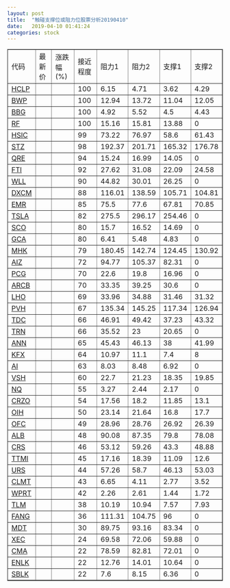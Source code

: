 ```yaml
---
layout: post
title:  "触碰支撑位或阻力位股票分析20190410"
date:   2019-04-10 01:41:24
categories: stock
---
```

<script type="text/javascript">
var stockList = []
stockList.push('gb_hclp');
stockList.push('gb_bwp');
stockList.push('gb_bbg');
stockList.push('gb_rf');
stockList.push('gb_hsic');
stockList.push('gb_stz');
stockList.push('gb_qre');
stockList.push('gb_fti');
stockList.push('gb_wll');
stockList.push('gb_dxcm');
stockList.push('gb_emr');
stockList.push('gb_tsla');
stockList.push('gb_sco');
stockList.push('gb_gca');
stockList.push('gb_mhk');
stockList.push('gb_aiz');
stockList.push('gb_pcg');
stockList.push('gb_arcb');
stockList.push('gb_lho');
stockList.push('gb_pvh');
stockList.push('gb_tdc');
stockList.push('gb_trn');
stockList.push('gb_ann');
stockList.push('gb_kfx');
stockList.push('gb_ai');
stockList.push('gb_vsh');
stockList.push('gb_nq');
stockList.push('gb_crzo');
stockList.push('gb_oih');
stockList.push('gb_ofc');
stockList.push('gb_alb');
stockList.push('gb_crs');
stockList.push('gb_ttmi');
stockList.push('gb_urs');
stockList.push('gb_clmt');
stockList.push('gb_wprt');
stockList.push('gb_tlm');
stockList.push('gb_fang');
stockList.push('gb_mdt');
stockList.push('gb_xec');
stockList.push('gb_cma');
stockList.push('gb_enlk');
stockList.push('gb_sblk');
</script>
<table border="1">
 <tr>
 <td>代码</td>
 <td>最新价</td>
 <td>涨跌幅(%)</td>
 <td>接近程度</td>
 <td>阻力1</td>
 <td>阻力2</td>
 <td>支撑1</td>
 <td>支撑2</td>
</tr>
  <tr id="hclp" class="green">
  <td><a href="http://stock.finance.sina.com.cn/usstock/quotes/HCLP.html" target="_blank">HCLP</a></td><td></td><td></td><td>100</td><td>6.15</td><td>4.71</td><td>3.62</td><td>4.29</td></tr>
  <tr id="bwp" class="green">
  <td><a href="http://stock.finance.sina.com.cn/usstock/quotes/BWP.html" target="_blank">BWP</a></td><td></td><td></td><td>100</td><td>12.94</td><td>13.72</td><td>11.04</td><td>12.05</td></tr>
  <tr id="bbg" class="red">
  <td><a href="http://stock.finance.sina.com.cn/usstock/quotes/BBG.html" target="_blank">BBG</a></td><td></td><td></td><td>100</td><td>4.92</td><td>5.52</td><td>4.5</td><td>4.43</td></tr>
  <tr id="rf" class="red">
  <td><a href="http://stock.finance.sina.com.cn/usstock/quotes/RF.html" target="_blank">RF</a></td><td></td><td></td><td>100</td><td>15.16</td><td>15.81</td><td>13.88</td><td>0</td></tr>
  <tr id="hsic" class="green">
  <td><a href="http://stock.finance.sina.com.cn/usstock/quotes/HSIC.html" target="_blank">HSIC</a></td><td></td><td></td><td>99</td><td>73.22</td><td>76.97</td><td>58.6</td><td>61.43</td></tr>
  <tr id="stz" class="red">
  <td><a href="http://stock.finance.sina.com.cn/usstock/quotes/STZ.html" target="_blank">STZ</a></td><td></td><td></td><td>98</td><td>192.37</td><td>201.71</td><td>165.32</td><td>176.78</td></tr>
  <tr id="qre" class="red">
  <td><a href="http://stock.finance.sina.com.cn/usstock/quotes/QRE.html" target="_blank">QRE</a></td><td></td><td></td><td>94</td><td>15.24</td><td>16.99</td><td>14.05</td><td>0</td></tr>
  <tr id="fti" class="green">
  <td><a href="http://stock.finance.sina.com.cn/usstock/quotes/FTI.html" target="_blank">FTI</a></td><td></td><td></td><td>92</td><td>27.62</td><td>31.08</td><td>22.09</td><td>24.58</td></tr>
  <tr id="wll" class="red">
  <td><a href="http://stock.finance.sina.com.cn/usstock/quotes/WLL.html" target="_blank">WLL</a></td><td></td><td></td><td>90</td><td>44.82</td><td>30.01</td><td>26.25</td><td>0</td></tr>
  <tr id="dxcm" class="red">
  <td><a href="http://stock.finance.sina.com.cn/usstock/quotes/DXCM.html" target="_blank">DXCM</a></td><td></td><td></td><td>88</td><td>116.01</td><td>138.59</td><td>105.71</td><td>104.81</td></tr>
  <tr id="emr" class="green">
  <td><a href="http://stock.finance.sina.com.cn/usstock/quotes/EMR.html" target="_blank">EMR</a></td><td></td><td></td><td>85</td><td>75.5</td><td>77.6</td><td>67.81</td><td>70.85</td></tr>
  <tr id="tsla" class="red">
  <td><a href="http://stock.finance.sina.com.cn/usstock/quotes/TSLA.html" target="_blank">TSLA</a></td><td></td><td></td><td>82</td><td>275.5</td><td>296.17</td><td>254.46</td><td>0</td></tr>
  <tr id="sco" class="green">
  <td><a href="http://stock.finance.sina.com.cn/usstock/quotes/SCO.html" target="_blank">SCO</a></td><td></td><td></td><td>80</td><td>15.7</td><td>16.52</td><td>14.69</td><td>0</td></tr>
  <tr id="gca" class="green">
  <td><a href="http://stock.finance.sina.com.cn/usstock/quotes/GCA.html" target="_blank">GCA</a></td><td></td><td></td><td>80</td><td>6.41</td><td>5.48</td><td>4.83</td><td>0</td></tr>
  <tr id="mhk" class="green">
  <td><a href="http://stock.finance.sina.com.cn/usstock/quotes/MHK.html" target="_blank">MHK</a></td><td></td><td></td><td>79</td><td>180.45</td><td>142.74</td><td>124.45</td><td>130.92</td></tr>
  <tr id="aiz" class="red">
  <td><a href="http://stock.finance.sina.com.cn/usstock/quotes/AIZ.html" target="_blank">AIZ</a></td><td></td><td></td><td>72</td><td>94.77</td><td>105.37</td><td>82.31</td><td>0</td></tr>
  <tr id="pcg" class="red">
  <td><a href="http://stock.finance.sina.com.cn/usstock/quotes/PCG.html" target="_blank">PCG</a></td><td></td><td></td><td>70</td><td>22.6</td><td>19.8</td><td>16.96</td><td>0</td></tr>
  <tr id="arcb" class="red">
  <td><a href="http://stock.finance.sina.com.cn/usstock/quotes/ARCB.html" target="_blank">ARCB</a></td><td></td><td></td><td>70</td><td>33.35</td><td>39.25</td><td>30.6</td><td>0</td></tr>
  <tr id="lho" class="green">
  <td><a href="http://stock.finance.sina.com.cn/usstock/quotes/LHO.html" target="_blank">LHO</a></td><td></td><td></td><td>69</td><td>33.96</td><td>34.88</td><td>31.46</td><td>31.32</td></tr>
  <tr id="pvh" class="green">
  <td><a href="http://stock.finance.sina.com.cn/usstock/quotes/PVH.html" target="_blank">PVH</a></td><td></td><td></td><td>67</td><td>135.34</td><td>145.25</td><td>117.34</td><td>126.94</td></tr>
  <tr id="tdc" class="green">
  <td><a href="http://stock.finance.sina.com.cn/usstock/quotes/TDC.html" target="_blank">TDC</a></td><td></td><td></td><td>66</td><td>46.91</td><td>49.42</td><td>37.23</td><td>43.32</td></tr>
  <tr id="trn" class="red">
  <td><a href="http://stock.finance.sina.com.cn/usstock/quotes/TRN.html" target="_blank">TRN</a></td><td></td><td></td><td>66</td><td>35.52</td><td>23</td><td>20.65</td><td>0</td></tr>
  <tr id="ann" class="red">
  <td><a href="http://stock.finance.sina.com.cn/usstock/quotes/ANN.html" target="_blank">ANN</a></td><td></td><td></td><td>65</td><td>45.43</td><td>46.13</td><td>38</td><td>41.99</td></tr>
  <tr id="kfx" class="green">
  <td><a href="http://stock.finance.sina.com.cn/usstock/quotes/KFX.html" target="_blank">KFX</a></td><td></td><td></td><td>64</td><td>10.97</td><td>11.1</td><td>7.4</td><td>8</td></tr>
  <tr id="ai" class="red">
  <td><a href="http://stock.finance.sina.com.cn/usstock/quotes/AI.html" target="_blank">AI</a></td><td></td><td></td><td>63</td><td>8.03</td><td>8.48</td><td>6.92</td><td>0</td></tr>
  <tr id="vsh" class="green">
  <td><a href="http://stock.finance.sina.com.cn/usstock/quotes/VSH.html" target="_blank">VSH</a></td><td></td><td></td><td>60</td><td>22.7</td><td>21.23</td><td>18.35</td><td>19.85</td></tr>
  <tr id="nq" class="green">
  <td><a href="http://stock.finance.sina.com.cn/usstock/quotes/NQ.html" target="_blank">NQ</a></td><td></td><td></td><td>55</td><td>3.27</td><td>2.44</td><td>2.17</td><td>0</td></tr>
  <tr id="crzo" class="green">
  <td><a href="http://stock.finance.sina.com.cn/usstock/quotes/CRZO.html" target="_blank">CRZO</a></td><td></td><td></td><td>54</td><td>17.56</td><td>18.2</td><td>11.85</td><td>13.1</td></tr>
  <tr id="oih" class="green">
  <td><a href="http://stock.finance.sina.com.cn/usstock/quotes/OIH.html" target="_blank">OIH</a></td><td></td><td></td><td>50</td><td>23.14</td><td>21.64</td><td>16.8</td><td>17.7</td></tr>
  <tr id="ofc" class="green">
  <td><a href="http://stock.finance.sina.com.cn/usstock/quotes/OFC.html" target="_blank">OFC</a></td><td></td><td></td><td>49</td><td>28.96</td><td>28.76</td><td>26.92</td><td>26.39</td></tr>
  <tr id="alb" class="red">
  <td><a href="http://stock.finance.sina.com.cn/usstock/quotes/ALB.html" target="_blank">ALB</a></td><td></td><td></td><td>48</td><td>90.08</td><td>87.35</td><td>79.8</td><td>78.08</td></tr>
  <tr id="crs" class="green">
  <td><a href="http://stock.finance.sina.com.cn/usstock/quotes/CRS.html" target="_blank">CRS</a></td><td></td><td></td><td>46</td><td>53.12</td><td>59.26</td><td>43.3</td><td>48.88</td></tr>
  <tr id="ttmi" class="green">
  <td><a href="http://stock.finance.sina.com.cn/usstock/quotes/TTMI.html" target="_blank">TTMI</a></td><td></td><td></td><td>45</td><td>17.16</td><td>18.39</td><td>11.09</td><td>12.6</td></tr>
  <tr id="urs" class="green">
  <td><a href="http://stock.finance.sina.com.cn/usstock/quotes/URS.html" target="_blank">URS</a></td><td></td><td></td><td>44</td><td>57.26</td><td>58.7</td><td>46.13</td><td>53.03</td></tr>
  <tr id="clmt" class="green">
  <td><a href="http://stock.finance.sina.com.cn/usstock/quotes/CLMT.html" target="_blank">CLMT</a></td><td></td><td></td><td>43</td><td>6.65</td><td>4.11</td><td>2.77</td><td>3.52</td></tr>
  <tr id="wprt" class="green">
  <td><a href="http://stock.finance.sina.com.cn/usstock/quotes/WPRT.html" target="_blank">WPRT</a></td><td></td><td></td><td>42</td><td>2.26</td><td>2.61</td><td>1.44</td><td>1.72</td></tr>
  <tr id="tlm" class="green">
  <td><a href="http://stock.finance.sina.com.cn/usstock/quotes/TLM.html" target="_blank">TLM</a></td><td></td><td></td><td>38</td><td>10.19</td><td>10.94</td><td>7.57</td><td>7.93</td></tr>
  <tr id="fang" class="red">
  <td><a href="http://stock.finance.sina.com.cn/usstock/quotes/FANG.html" target="_blank">FANG</a></td><td></td><td></td><td>36</td><td>111.31</td><td>104.75</td><td>96</td><td>0</td></tr>
  <tr id="mdt" class="red">
  <td><a href="http://stock.finance.sina.com.cn/usstock/quotes/MDT.html" target="_blank">MDT</a></td><td></td><td></td><td>30</td><td>89.75</td><td>93.16</td><td>83.34</td><td>0</td></tr>
  <tr id="xec" class="red">
  <td><a href="http://stock.finance.sina.com.cn/usstock/quotes/XEC.html" target="_blank">XEC</a></td><td></td><td></td><td>24</td><td>69.58</td><td>72.06</td><td>59.88</td><td>0</td></tr>
  <tr id="cma" class="red">
  <td><a href="http://stock.finance.sina.com.cn/usstock/quotes/CMA.html" target="_blank">CMA</a></td><td></td><td></td><td>22</td><td>78.59</td><td>82.81</td><td>72.01</td><td>0</td></tr>
  <tr id="enlk" class="red">
  <td><a href="http://stock.finance.sina.com.cn/usstock/quotes/ENLK.html" target="_blank">ENLK</a></td><td></td><td></td><td>22</td><td>12.76</td><td>14.01</td><td>10.64</td><td>0</td></tr>
  <tr id="sblk" class="red">
  <td><a href="http://stock.finance.sina.com.cn/usstock/quotes/SBLK.html" target="_blank">SBLK</a></td><td></td><td></td><td>22</td><td>7.6</td><td>8.15</td><td>6.36</td><td>0</td></tr>
</table>

